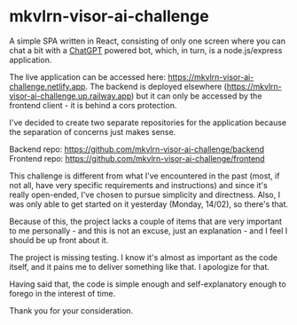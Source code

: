 # mkvlrn-visor-ai-challenge

A simple SPA written in React, consisting of only one screen where you can chat a bit with a [ChatGPT](https://openai.com/blog/chatgpt/) powered bot, which, in turn, is a node.js/express application.

The live application can be accessed here: <https://mkvlrn-visor-ai-challenge.netlify.app>. The backend is deployed elsewhere (<https://mkvlrn-visor-ai-challenge.up.railway.app>) but it can only be accessed by the frontend client - it is behind a cors protection.

I've decided to create two separate repositories for the application because the separation of concerns just makes sense.

Backend repo: <https://github.com/mkvlrn-visor-ai-challenge/backend>
Frontend repo: <https://github.com/mkvlrn-visor-ai-challenge/frontend>

This challenge is different from what I've encountered in the past (most, if not all, have very specific requirements and instructions) and since it's really open-ended, I've chosen to pursue simplicity and directness. Also, I was only able to get started on it yesterday (Monday, 14/02), so there's that.

Because of this, the project lacks a couple of items that are very important to me personally - and this is not an excuse, just an explanation - and I feel I should be up front about it.

The project is missing testing. I know it's almost as important as the code itself, and it pains me to deliver something like that. I apologize for that.

Having said that, the code is simple enough and self-explanatory enough to forego in the interest of time.

Thank you for your consideration.
